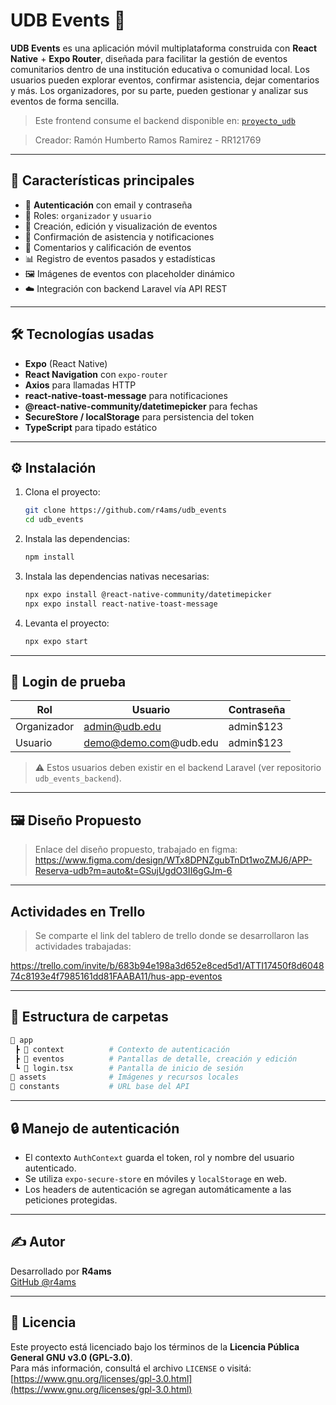 # UDB Events 📆

**UDB Events** es una aplicación móvil multiplataforma construida con **React Native** + **Expo Router**, diseñada para facilitar la gestión de eventos comunitarios dentro de una institución educativa o comunidad local. Los usuarios pueden explorar eventos, confirmar asistencia, dejar comentarios y más. Los organizadores, por su parte, pueden gestionar y analizar sus eventos de forma sencilla.

> Este frontend consume el backend disponible en: [`proyecto_udb`](https://github.com/r4ams/proyecto_udb)

> Creador: Ramón Humberto Ramos Ramirez - RR121769


---

## 📱 Características principales

- 🔐 **Autenticación** con email y contraseña  
- 👤 Roles: `organizador` y `usuario`  
- 📅 Creación, edición y visualización de eventos  
- 🔔 Confirmación de asistencia y notificaciones  
- 💬 Comentarios y calificación de eventos  
- 📊 Registro de eventos pasados y estadísticas  
- 🖼️ Imágenes de eventos con placeholder dinámico  
- ☁️ Integración con backend Laravel vía API REST  

---

## 🛠️ Tecnologías usadas

- **Expo** (React Native)  
- **React Navigation** con `expo-router`  
- **Axios** para llamadas HTTP  
- **react-native-toast-message** para notificaciones  
- **@react-native-community/datetimepicker** para fechas  
- **SecureStore / localStorage** para persistencia del token  
- **TypeScript** para tipado estático  

---

## ⚙️ Instalación

1. Clona el proyecto:

   ```bash
   git clone https://github.com/r4ams/udb_events
   cd udb_events
   ```

2. Instala las dependencias:

   ```bash
   npm install
   ```

3. Instala las dependencias nativas necesarias:

   ```bash
   npx expo install @react-native-community/datetimepicker
   npx expo install react-native-toast-message
   ```

4. Levanta el proyecto:

   ```bash
   npx expo start
   ```

---

## 🧪 Login de prueba

| Rol         | Usuario                  | Contraseña |
|-------------|---------------------------|------------|
| Organizador | admin@udb.edu       | admin$123   |
| Usuario     | demo@demo.com@udb.edu           | admin$123   |

> ⚠️ Estos usuarios deben existir en el backend Laravel (ver repositorio `udb_events_backend`).

---

## 🖼️ Diseño Propuesto

> Enlace del diseño propuesto, trabajado en figma:
https://www.figma.com/design/WTx8DPNZgubTnDt1woZMJ6/APP-Reserva-udb?m=auto&t=GSujUgdO3II6gGJm-6

---

## Actividades en Trello

>Se comparte el link del tablero de trello donde se desarrollaron las actividades trabajadas:

https://trello.com/invite/b/683b94e198a3d652e8ced5d1/ATTI17450f8d604874c8193e4f7985161dd81FAABA11/hus-app-eventos

---

## 📂 Estructura de carpetas

```bash
📁 app
 ┣ 📁 context          # Contexto de autenticación
 ┣ 📁 eventos          # Pantallas de detalle, creación y edición
 ┗ 📜 login.tsx        # Pantalla de inicio de sesión
📁 assets              # Imágenes y recursos locales
📁 constants           # URL base del API
```

---

## 🔒 Manejo de autenticación

- El contexto `AuthContext` guarda el token, rol y nombre del usuario autenticado.  
- Se utiliza `expo-secure-store` en móviles y `localStorage` en web.  
- Los headers de autenticación se agregan automáticamente a las peticiones protegidas.

---

## ✍️ Autor

Desarrollado por **R4ams**  
[GitHub @r4ams](https://github.com/r4ams)

---

## 📄 Licencia

Este proyecto está licenciado bajo los términos de la **Licencia Pública General GNU v3.0 (GPL-3.0)**.  
Para más información, consultá el archivo `LICENSE` o visitá:  
[https://www.gnu.org/licenses/gpl-3.0.html](https://www.gnu.org/licenses/gpl-3.0.html)
